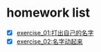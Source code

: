 # homework list
- [x] [exercise_01:打出自己的名字](https://github.com/kangjiehang/computational-physics_N2015301020076/blob/master/exercise_01.md )
- [x] [exercise_02:名字动起来](https://github.com/kangjiehang/computational-physics_N2015301020076/blob/master/exercise_02.md)
